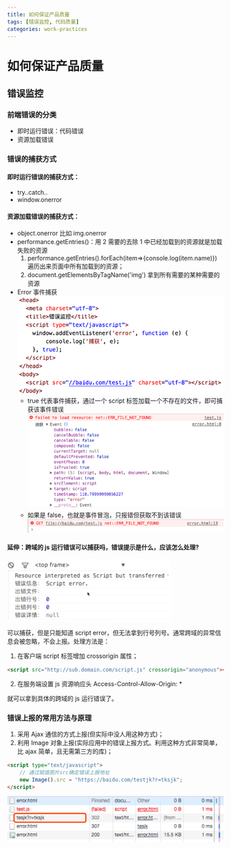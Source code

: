 ```yaml
---
title: 如何保证产品质量
tags: [错误监控, 代码质量]
categories: work-practices
---
```


# 如何保证产品质量

## 错误监控

### 前端错误的分类

- 即时运行错误：代码错误
- 资源加载错误

### 错误的捕获方式

#### 即时运行错误的捕获方式：

- try..catch..
- window.onerror

#### 资源加载错误的捕获方式：

- object.onerror 比如 img.onerror
- performance.getEntries()：用 2 需要的去除 1 中已经加载到的资源就是加载失败的资源
  1. performance.getEntries().forEach(item=>{console.log(item.name)}) 遍历出来页面中所有加载到的资源；
  2. document.getElementsByTagName('img') 拿到所有需要的某种需要的资源
- Error 事件捕获
  ![](./images/error-catch-1.png)
  - true 代表事件捕获，通过一个 script 标签加载一个不存在的文件，即可捕获该事件错误
    ![](./images/error-catch-2.png)
  - 如果是 false，也就是事件冒泡，只报错但获取不到该错误
    ![](./images/error-catch-3.png)

#### 延伸：跨域的 js 运行错误可以捕获吗，错误提示是什么，应该怎么处理?

![](./images/error-catch-4.png)

可以捕获，但是只能知道 script error，但无法拿到行号列号。通常跨域的异常信息会被忽略，不会上报。处理方法是：

1. 在客户端 script 标签增加 crossorigin 属性；

```html
<script src="http://sub.domain.com/script.js" crossorigin="anonymous"></script>
```

2. 在服务端设置 js 资源响应头 Access-Control-Allow-Origin: \*

就可以拿到具体的跨域的 js 运行错误了。

### 错误上报的常用方法与原理

1. 采用 Ajax 通信的方式上报(但实际中没人用这种方式)；
2. 利用 Image 对象上报(实际应用中的错误上报方式。利用这种方式非常简单，比 ajax 简单，且无需第三方的库)；

```html
<script type="text/javascript">
	// 通过赋值图片src确定错误上报地址
	new Image().src = "https://baidu.com/testjk?r=tksjk";
</script>
```

![](./images/error-catch-5.png)
